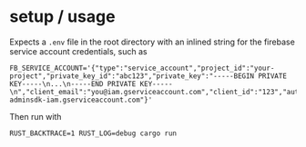# setup / usage

Expects a `.env` file in the root directory with an inlined string for the firebase service account credentials, such as

```
FB_SERVICE_ACCOUNT='{"type":"service_account","project_id":"your-project","private_key_id":"abc123","private_key":"-----BEGIN PRIVATE KEY-----\n...\n-----END PRIVATE KEY-----\n","client_email":"you@iam.gserviceaccount.com","client_id":"123","auth_uri":"https://accounts.google.com/o/oauth2/auth","token_uri":"https://oauth2.googleapis.com/token","auth_provider_x509_cert_url":"https://www.googleapis.com/oauth2/v1/certs","client_x509_cert_url":"https://www.googleapis.com/robot/v1/metadata/x509/firebase-adminsdk-iam.gserviceaccount.com"}'
```

Then run with

```
RUST_BACKTRACE=1 RUST_LOG=debug cargo run
```
